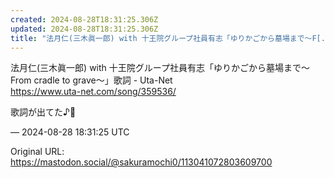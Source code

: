 ```yaml
---
created: 2024-08-28T18:31:25.306Z
updated: 2024-08-28T18:31:25.306Z
title: "法月仁(三木眞一郎) with 十王院グループ社員有志「ゆりかごから墓場まで～F[...]"
---
```


<p>法月仁(三木眞一郎) with 十王院グループ社員有志「ゆりかごから墓場まで～From cradle to grave～」歌詞 - Uta-Net<br /><a href="https://www.uta-net.com/song/359536/" target="_blank" rel="nofollow noopener" translate="no"><span class="invisible">https://www.</span><span class="">uta-net.com/song/359536/</span><span class="invisible"></span></a></p><p>歌詞が出てた♪🌳</p>

&mdash; 2024-08-28 18:31:25 UTC

Original URL: https://mastodon.social/@sakuramochi0/113041072803609700
